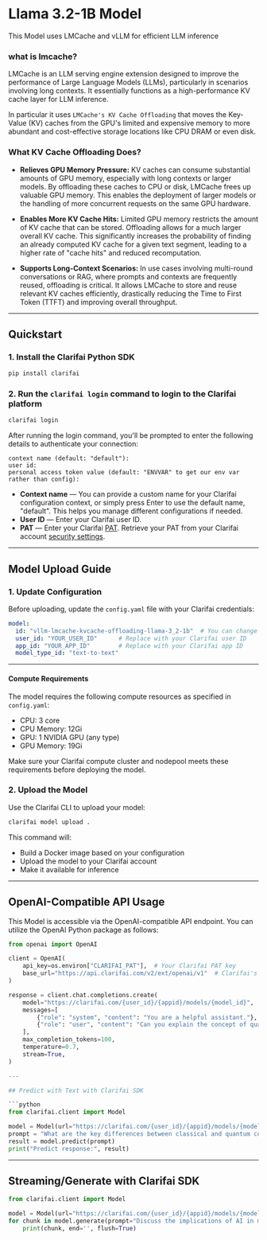 # Llama 3.2-1B Model
This Model uses LMCache and vLLM for efficient LLM inference 
### what is lmcache?

LMCache is an LLM serving engine extension designed to improve the performance of Large Language Models (LLMs), particularly in scenarios involving long contexts. It essentially functions as a high-performance KV cache layer for LLM inference.

In particular it uses `LMCache's KV Cache Offloading` that  moves the Key-Value (KV) caches from the GPU's limited and expensive memory to more abundant and cost-effective storage locations like CPU DRAM or even disk.

### What KV Cache Offloading Does?
- **Relieves GPU Memory Pressure:** KV caches can consume substantial amounts of GPU memory, especially with long contexts or larger models. By offloading these caches to CPU or disk, LMCache frees up valuable GPU memory. This enables the deployment of larger models or the handling of more concurrent requests on the same GPU hardware.

- **Enables More KV Cache Hits:** Limited GPU memory restricts the amount of KV cache that can be stored. Offloading allows for a much larger overall KV cache. This significantly increases the probability of finding an already computed KV cache for a given text segment, leading to a higher rate of "cache hits" and reduced recomputation.

- **Supports Long-Context Scenarios:** In use cases involving multi-round conversations or RAG, where prompts and contexts are frequently reused, offloading is critical. It allows LMCache to store and reuse relevant KV caches efficiently, drastically reducing the Time to First Token (TTFT) and improving overall throughput.
---

## Quickstart

### 1\. Install the Clarifai Python SDK

```bash
pip install clarifai
```

### 2\. Run the `clarifai login` command to login to the Clarifai platform 

```bash
clarifai login
```
After running the login command, you'll be prompted to enter the following details to authenticate your connection:

```
context name (default: "default"):
user id:
personal access token value (default: "ENVVAR" to get our env var rather than config):
```
* **Context name** — You can provide a custom name for your Clarifai configuration context, or simply press Enter to use the default name, "default". This helps you manage different configurations if needed.
* **User ID** — Enter your Clarifai user ID.
* **PAT** — Enter your Clarifai [PAT](https://docs.clarifai.com/compute/models/upload/local-runners#get-a-pat-key).
Retrieve your PAT from your Clarifai account [security settings](https://clarifai.com/settings/security).

---

## Model Upload Guide

### 1. Update Configuration

Before uploading, update the `config.yaml` file with your Clarifai credentials:

```yaml
model:
  id: "vllm-lmcache-kvcache-offloading-llama-3_2-1b"  # You can change this to your preferred model ID
  user_id: "YOUR_USER_ID"      # Replace with your Clarifai user ID
  app_id: "YOUR_APP_ID"        # Replace with your Clarifai app ID
  model_type_id: "text-to-text"
```

---

#### Compute Requirements

The model requires the following compute resources as specified in `config.yaml`:

- CPU: 3 core
- CPU Memory: 12Gi
- GPU: 1 NVIDIA GPU (any type)
- GPU Memory: 19Gi

Make sure your Clarifai compute cluster and nodepool meets these requirements before deploying the model.

### 2. Upload the Model

Use the Clarifai CLI to upload your model:

```bash
clarifai model upload .
```

This command will:
- Build a Docker image based on your configuration
- Upload the model to your Clarifai account
- Make it available for inference

---

## OpenAI-Compatible API Usage

This Model is accessible via the OpenAI-compatible API endpoint. You can utilize the OpenAI Python package as follows:

```python
from openai import OpenAI

client = OpenAI(
    api_key=os.environ["CLARIFAI_PAT"],  # Your Clarifai PAT key
    base_url="https://api.clarifai.com/v2/ext/openai/v1"  # Clarifai's OpenAI-compatible API endpoint
)

response = client.chat.completions.create(
    model="https://clarifai.com/{user_id}/{appid}/models/{model_id}",  # Clarifai model URL
    messages=[
        {"role": "system", "content": "You are a helpful assistant."},
        {"role": "user", "content": "Can you explain the concept of quantum entanglement?"}
    ],
    max_completion_tokens=100,
    temperature=0.7,
    stream=True,
)

---

## Predict with Text with Clarifai SDK

```python
from clarifai.client import Model

model = Model(url="https://clarifai.com/{user_id}/{appid}/models/{model_id}")
prompt = "What are the key differences between classical and quantum computing?"
result = model.predict(prompt)
print("Predict response:", result)
```

---

## Streaming/Generate with Clarifai SDK

```python
from clarifai.client import Model

model = Model(url="https://clarifai.com/{user_id}/{appid}/models/{model_id}")
for chunk in model.generate(prompt="Discuss the implications of AI in modern healthcare."):
    print(chunk, end='', flush=True)
```